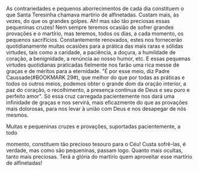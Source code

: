 
As contrariedades e pequenos aborrecimentos de cada dia constituem o que Santa Teresinha chamava martírio de alfinetadas. Custam mais, às vezes, do que os grandes golpes. Ah! mas são tão preciosas essas pequeninas cruzes! Nem sempre teremos ocasião de sofrer grandes provações e o martírio, mas teremos, todos os dias, a cada momento, os pequenos sacrifícios. Constantemente renovados, estes nos fornecerão quotidianamente muitas ocasiões para a prática das mais raras e sólidas virtudes, tais como a caridade, a paciência, a doçura, a humildade de coração, a benignidade, a renúncia ao nosso humor, etc. E essas pequenas virtudes quotidianas praticadas fielmente nos farão uma rica messe de graças e de méritos para a eternidade. "É por esse meio, diz Padre Caussade(#BOOKMARK 29#), que melhor do que por todas as práticas e todos os outros meios, podemos obter o grande dom da oração interior, a paz do coração, o recolhimento, a presença contínua de Deus e seu puro e perfeito amor". Só essa cruz carregada pacientemente nos dará uma infinidade de graças e nos servirá, mais eficazmente do que as provações mais dolorosas, para nos levar à união com Deus e nos desapegar de nós mesmos.

Muitas e pequeninas cruzes e provações, suportadas pacientemente, a todo

momento, constituem tão precioso tesouro para o Céu! Custa sofrê-las, é verdade, mas como são pequeninas, passam logo. Quanto mais ocultas, tanto mais preciosas. Terá a glória do martírio quem aproveitar esse martírio de alfinetadas!

